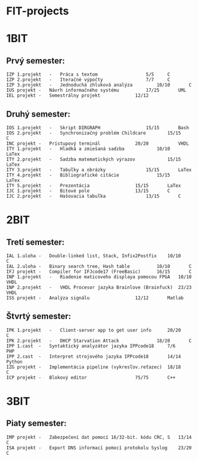 # FIT-projects

# 1BIT
Prvý semester:
-------------------------------------------------------------------------------------------------------
	IZP 1.projekt	-	Práca s textom					5/5		C
	IZP 2.projekt	-	Iteračné výpočty				7/7		C
	IZP 3.projekt	-	Jednoduchá zhluková analýza			10/10		C
	IUS projekt	- 	Návrh informačného systému			17/25		UML
	IEL projekt	-	Semestrálny projekt				12/12
	
Druhý semester:	
-------------------------------------------------------------------------------------------------------
	IOS 1.projekt	-	Skript DIRGRAPH					15/15		Bash 
	IOS 2.projekt	-	Synchronizačný problém Childcare		15/15           C
	INC projekt	-	Prístupový terminál				20/20           VHDL
	ITY 1.projekt	-	Hladká a zmiešaná sadzba			10/10           LaTex
	ITY 2.projekt	-	Sadzba matematických výrazov			15/15		LaTex
	ITY 3.projekt	-	Tabuľky a obrázky				15/15		LaTex
	ITY 4.projekt	-	Bibliografické citácie				15/15		LaTex
	ITY 5.projekt	-	Prezentácia					15/15		LaTex
	IJC 1.projekt	-	Bitové pole					13/15		C
	IJC 2.projekt	-	Hašovacia tabuľka				13/15		C

# 2BIT
Tretí semester:
-------------------------------------------------------------------------------------------------------	
	IAL 1.uloha	-	Double-linked list, Stack, Infix2Postfix	10/10		C
	IAL 2.uloha	-	Binary search tree, Hash table			10/10		C
	IFJ projekt	-	Compiler for IFJcode17 (FreeBasic)		16/15		C
	INP 1.projekt	-	Riadenie maticoveho displaya pomocou FPGA	10/10		VHDL
	INP 2.projekt	-	VHDL Procesor jazyka Brainlove (Brainfuck)	23/23		VHDL
	ISS projekt	-	Analýza signálu					12/12		Matlab
	
Štvrtý semester:
-------------------------------------------------------------------------------------------------------	
	IPK 1.projekt	-	Client-server app to get user info		20/20		C
	IPK 2.projekt	-	DHCP Starvation Attack				18/20		C
	IPP 1.cast	-	Syntaktický analyzátor jazyka IPPcode18		7/6		PHP
	IPP 2.cast	-	Interpret strojového jazyka IPPcode18		14/14		Python
	IZG projekt	-	Implementácia pipeline (vykresľov.reťazec)	18/18		C
	ICP projekt	-	Blokový editor					75/75		C++

# 3BIT
Piaty semester:
-------------------------------------------------------------------------------------------------------	
	IMP projekt	-	Zabezpečení dat pomocí 16/32-bit. kódu CRC, S	13/14		C
	ISA projekt	-	Export DNS informací pomocí protokolu Syslog	23/20		C
